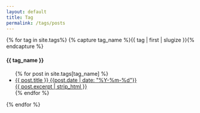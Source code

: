 ```yaml
---
layout: default
title: Tag
permalink: /tags/posts
---
```


<div class="tag wrapper">
{% for tag in site.tags%}
  {% capture tag_name %}{{ tag | first | slugize }}{% endcapture %}
  <div id="{{ tag_name }}" class="tag post_wrapper">
    <h4 class="tag title">{{ tag_name }}</h4>
    <ul class="tag list tag_posts">
    {% for post in site.tags[tag_name] %}
        <a href="{{ post.url | absolute_url | remove: ".html"}}">
            <li class="tag item post_item">
                <span class="tag post_title">{{ post.title }}</span>
                <time class="tag date" datetime="{{post.date | date: "%Y-%m-%d"}}">{{post.date | date: "%Y-%m-%d"}}</time>
                <div class="tag preview">{{ post.excerpt | strip_html }}</div>
            </li>
        </a>
    {% endfor %}
    </ul>
  </div>
{% endfor %}
</div>

<script>
    const tag = decodeURI(location.hash);
    if (tag) {
        document.querySelectorAll(".tag.post_wrapper").forEach((s) => {
            s.hidden = true;
        });
        document.getElementById(tag.substring(1)).hidden = false;
    }
</script>